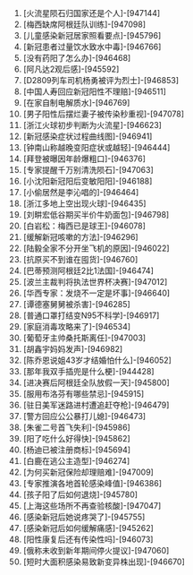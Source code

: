 
1. [火流星陨石归国家还是个人]-[947144]
1. [梅西缺席阿根廷队训练]-[947098]
1. [儿童感染新冠居家照看要点]-[945796]
1. [新冠患者过量饮水致水中毒]-[946766]
1. [没有药阳了怎么办]-[946468]
1. [阿凡达2观后感]-[945592]
1. [D2809列车司机杨勇被评为烈士]-[946853]
1. [中国人寿回应新冠阳性不理赔]-[946511]
1. [在家自制电解质水]-[946769]
1. [男子阳性后摆烂妻子被传染秒重视]-[947078]
1. [浙江火球初步判断为火流星]-[946623]
1. [新冠感染症状过程曲线图]-[946941]
1. [钟南山称越晚变阳症状或越轻]-[946444]
1. [拜登被曝因年龄爆粗口]-[946376]
1. [专家提醒千万别清洗陨石]-[947063]
1. [小沈阳新冠阳后变敏阳阳]-[946188]
1. [小偷居然是李沁唱的]-[946464]
1. [浙江多地上空出现火球]-[946435]
1. [刘畊宏低谷期买半价牛奶面包]-[946798]
1. [白岩松：梅西已是球王]-[946078]
1. [缓解新冠咳嗽的方法]-[946296]
1. [陆毅全家不分开坐飞机的原因]-[946022]
1. [抗原买不到谁在囤货]-[946760]
1. [巴蒂预测阿根廷2比1法国]-[946474]
1. [波兰主裁判将执法世界杯决赛]-[947012]
1. [华西专家：发烧不一定是坏事]-[946640]
1. [谭德塞舅舅被杀害]-[946285]
1. [普通口罩打结变N95不科学]-[946917]
1. [家庭消毒攻略来了]-[946534]
1. [葡萄牙主帅桑托斯离任]-[947003]
1. [胡鑫宇妈妈发声]-[946982]
1. [陈乔恩说姐43岁才结婚怕什么]-[946052]
1. [那年我双手插兜是什么梗]-[944428]
1. [进决赛后阿根廷全队放假一天]-[945800]
1. [服用布洛芬有哪些禁忌]-[945915]
1. [驻日美军迷路进村遭追赶夺枪]-[946479]
1. [警方回应公公暴打儿媳]-[946473]
1. [朱雀二号首飞失利]-[945986]
1. [阳了吃什么好得快]-[945862]
1. [杨迪已被注册商标]-[945694]
1. [白鹿在逃公主造型]-[946274]
1. [为何买新冠保险却理赔难]-[947009]
1. [专家推演各地首轮感染峰值]-[946386]
1. [孩子阳了后如何退烧]-[945780]
1. [上海这些场所不再查验核酸]-[947047]
1. [感染新冠后她说疼哭了]-[945755]
1. [感染新冠后如何缓解痛感]-[945262]
1. [阳性康复后还有传染性吗]-[946073]
1. [俄称未收到新年期间停火提议]-[947060]
1. [短时大面积感染易致新变异株出现]-[946670]